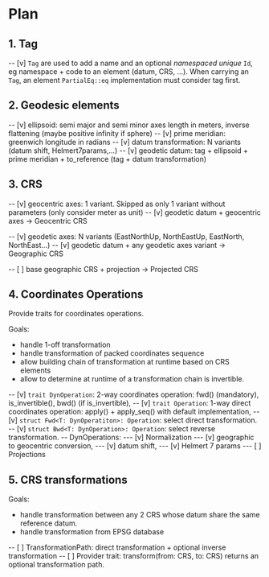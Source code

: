 # Plan

## 1. Tag

-- [v] `Tag` are used to add a name and an optional *namespaced unique* `Id`,
     eg namespace + code to an element (datum, CRS, ...).
     When carrying an `Tag`, an element `PartialEq::eq` implementation
     must consider tag first.

## 2. Geodesic elements

-- [v] ellipsoid: semi major and semi minor axes length in meters,
     inverse flattening (maybe positive infinity if sphere)
-- [v] prime meridian: greenwich longitude in radians
-- [v] datum transformation: N variants (datum shift, Helmert7params,...)
-- [v] geodetic datum:
     tag + ellipsoid + prime meridian + to_reference (tag + datum transformation)

## 3. CRS

-- [v] geocentric axes: 1 variant. Skipped as only 1 variant without parameters
     (only consider meter as unit)
-- [v] geodetic datum + geocentric axes -> Geocentric CRS

-- [v] geodetic axes: N variants (EastNorthUp, NorthEastUp, EastNorth, NorthEast...)
-- [v] geodetic datum + any geodetic axes variant -> Geographic CRS

-- [ ] base geographic CRS + projection -> Projected CRS

## 4. Coordinates Operations

Provide traits for coordinates operations.

Goals:

- handle 1-off transformation
- handle transformation of packed coordinates sequence
- allow building chain of transformation at runtime based on CRS elements
- allow to determine at runtime of a transformation chain is invertible.

-- [v] `trait DynOperation`: 2-way coordinates operation: fwd() (mandatory),
     is_invertible(), bwd() (if is_invertible),
-- [v] `trait Operation`: 1-way direct coordinates operation: apply()
     + apply_seq() with default implementation,
-- [v] `struct Fwd<T: DynOperatiton>: Operation`: select direct transformation.
-- [v] `struct Bwd<T: DynOperation>: Operation`: select reverse transformation.
-- DynOperations:
--- [v] Normalization
--- [v] geographic to geocentric conversion,
--- [v] datum shift,
--- [v] Helmert 7 params
--- [ ] Projections

## 5. CRS transformations

Goals:

- handle transformation between any 2 CRS whose datum share the same reference datum.
- handle transformation from EPSG database 

-- [ ] TransformationPath: direct transformation + optional inverse transformation 
-- [ ] Provider trait: transform(from: CRS, to: CRS) returns an optional transformation path.
